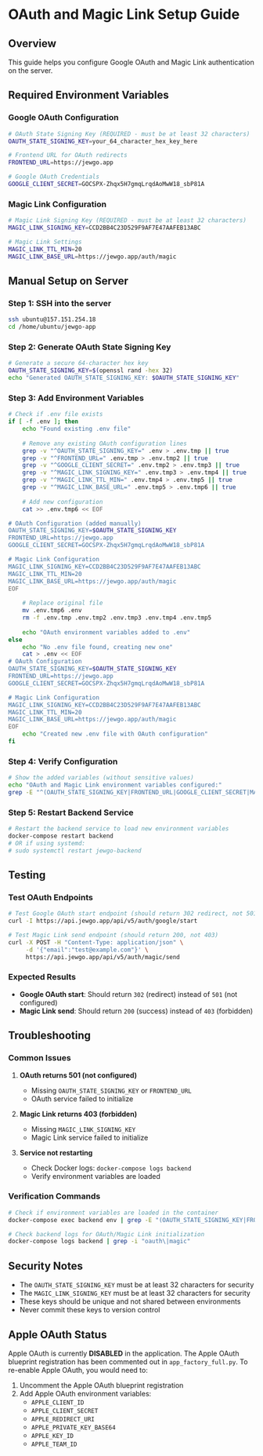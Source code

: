 # OAuth and Magic Link Setup Guide

## Overview
This guide helps you configure Google OAuth and Magic Link authentication on the server.

## Required Environment Variables

### Google OAuth Configuration
```bash
# OAuth State Signing Key (REQUIRED - must be at least 32 characters)
OAUTH_STATE_SIGNING_KEY=your_64_character_hex_key_here

# Frontend URL for OAuth redirects
FRONTEND_URL=https://jewgo.app

# Google OAuth Credentials
GOOGLE_CLIENT_SECRET=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
```

### Magic Link Configuration
```bash
# Magic Link Signing Key (REQUIRED - must be at least 32 characters)
MAGIC_LINK_SIGNING_KEY=CCD2BB4C23D529F9AF7E47AAFEB13ABC

# Magic Link Settings
MAGIC_LINK_TTL_MIN=20
MAGIC_LINK_BASE_URL=https://jewgo.app/auth/magic
```

## Manual Setup on Server

### Step 1: SSH into the server
```bash
ssh ubuntu@157.151.254.18
cd /home/ubuntu/jewgo-app
```

### Step 2: Generate OAuth State Signing Key
```bash
# Generate a secure 64-character hex key
OAUTH_STATE_SIGNING_KEY=$(openssl rand -hex 32)
echo "Generated OAUTH_STATE_SIGNING_KEY: $OAUTH_STATE_SIGNING_KEY"
```

### Step 3: Add Environment Variables
```bash
# Check if .env file exists
if [ -f .env ]; then
    echo "Found existing .env file"
    
    # Remove any existing OAuth configuration lines
    grep -v "^OAUTH_STATE_SIGNING_KEY=" .env > .env.tmp || true
    grep -v "^FRONTEND_URL=" .env.tmp > .env.tmp2 || true
    grep -v "^GOOGLE_CLIENT_SECRET=" .env.tmp2 > .env.tmp3 || true
    grep -v "^MAGIC_LINK_SIGNING_KEY=" .env.tmp3 > .env.tmp4 || true
    grep -v "^MAGIC_LINK_TTL_MIN=" .env.tmp4 > .env.tmp5 || true
    grep -v "^MAGIC_LINK_BASE_URL=" .env.tmp5 > .env.tmp6 || true
    
    # Add new configuration
    cat >> .env.tmp6 << EOF

# OAuth Configuration (added manually)
OAUTH_STATE_SIGNING_KEY=$OAUTH_STATE_SIGNING_KEY
FRONTEND_URL=https://jewgo.app
GOOGLE_CLIENT_SECRET=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

# Magic Link Configuration
MAGIC_LINK_SIGNING_KEY=CCD2BB4C23D529F9AF7E47AAFEB13ABC
MAGIC_LINK_TTL_MIN=20
MAGIC_LINK_BASE_URL=https://jewgo.app/auth/magic
EOF
    
    # Replace original file
    mv .env.tmp6 .env
    rm -f .env.tmp .env.tmp2 .env.tmp3 .env.tmp4 .env.tmp5
    
    echo "OAuth environment variables added to .env"
else
    echo "No .env file found, creating new one"
    cat > .env << EOF
# OAuth Configuration
OAUTH_STATE_SIGNING_KEY=$OAUTH_STATE_SIGNING_KEY
FRONTEND_URL=https://jewgo.app
GOOGLE_CLIENT_SECRET=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

# Magic Link Configuration
MAGIC_LINK_SIGNING_KEY=CCD2BB4C23D529F9AF7E47AAFEB13ABC
MAGIC_LINK_TTL_MIN=20
MAGIC_LINK_BASE_URL=https://jewgo.app/auth/magic
EOF
    echo "Created new .env file with OAuth configuration"
fi
```

### Step 4: Verify Configuration
```bash
# Show the added variables (without sensitive values)
echo "OAuth and Magic Link environment variables configured:"
grep -E "^(OAUTH_STATE_SIGNING_KEY|FRONTEND_URL|GOOGLE_CLIENT_SECRET|MAGIC_LINK_SIGNING_KEY|MAGIC_LINK_TTL_MIN|MAGIC_LINK_BASE_URL)=" .env | sed 's/=.*/=***/' || echo "No OAuth/Magic Link variables found"
```

### Step 5: Restart Backend Service
```bash
# Restart the backend service to load new environment variables
docker-compose restart backend
# OR if using systemd:
# sudo systemctl restart jewgo-backend
```

## Testing

### Test OAuth Endpoints
```bash
# Test Google OAuth start endpoint (should return 302 redirect, not 501)
curl -I https://api.jewgo.app/api/v5/auth/google/start

# Test Magic Link send endpoint (should return 200, not 403)
curl -X POST -H "Content-Type: application/json" \
     -d '{"email":"test@example.com"}' \
     https://api.jewgo.app/api/v5/auth/magic/send
```

### Expected Results
- **Google OAuth start**: Should return `302` (redirect) instead of `501` (not configured)
- **Magic Link send**: Should return `200` (success) instead of `403` (forbidden)

## Troubleshooting

### Common Issues

1. **OAuth returns 501 (not configured)**
   - Missing `OAUTH_STATE_SIGNING_KEY` or `FRONTEND_URL`
   - OAuth service failed to initialize

2. **Magic Link returns 403 (forbidden)**
   - Missing `MAGIC_LINK_SIGNING_KEY`
   - Magic Link service failed to initialize

3. **Service not restarting**
   - Check Docker logs: `docker-compose logs backend`
   - Verify environment variables are loaded

### Verification Commands
```bash
# Check if environment variables are loaded in the container
docker-compose exec backend env | grep -E "(OAUTH_STATE_SIGNING_KEY|FRONTEND_URL|MAGIC_LINK_SIGNING_KEY)"

# Check backend logs for OAuth/Magic Link initialization
docker-compose logs backend | grep -i "oauth\|magic"
```

## Security Notes

- The `OAUTH_STATE_SIGNING_KEY` must be at least 32 characters for security
- The `MAGIC_LINK_SIGNING_KEY` must be at least 32 characters for security
- These keys should be unique and not shared between environments
- Never commit these keys to version control

## Apple OAuth Status

Apple OAuth is currently **DISABLED** in the application. The Apple OAuth blueprint registration has been commented out in `app_factory_full.py`. To re-enable Apple OAuth, you would need to:

1. Uncomment the Apple OAuth blueprint registration
2. Add Apple OAuth environment variables:
   - `APPLE_CLIENT_ID`
   - `APPLE_CLIENT_SECRET`
   - `APPLE_REDIRECT_URI`
   - `APPLE_PRIVATE_KEY_BASE64`
   - `APPLE_KEY_ID`
   - `APPLE_TEAM_ID`

